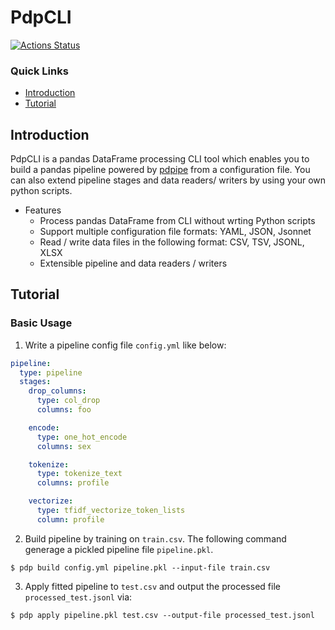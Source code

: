 PdpCLI
======

[![Actions Status](https://github.com/altescy/pdpcli/workflows/CI/badge.svg)](https://github.com/altescy/pdpcli/actions?query=workflow%3ACI)

### Quick Links

- [Introduction](#Introduction)
- [Tutorial](#Tutorial)


## Introduction

PdpCLI is a pandas DataFrame processing CLI tool which enables you to build a pandas pipeline powered by [pdpipe](https://pdpipe.github.io/pdpipe/) from a configuration file. You can also extend pipeline stages and data readers/ writers by using your own python scripts.

- Features
  - Process pandas DataFrame from CLI without wrting Python scripts
  - Support multiple configuration file formats: YAML, JSON, Jsonnet
  - Read / write data files in the following format: CSV, TSV, JSONL, XLSX
  - Extensible pipeline and data readers / writers


## Tutorial

### Basic Usage

1. Write a pipeline config file `config.yml` like below:

```yaml
pipeline:
  type: pipeline
  stages:
    drop_columns:
      type: col_drop
      columns: foo

    encode:
      type: one_hot_encode
      columns: sex

    tokenize:
      type: tokenize_text
      columns: profile

    vectorize:
      type: tfidf_vectorize_token_lists
      column: profile
```

2. Build pipeline by training on `train.csv`. The following command generage a pickled pipeline file `pipeline.pkl`.
```
$ pdp build config.yml pipeline.pkl --input-file train.csv
```

3. Apply fitted pipeline to `test.csv` and output the processed file `processed_test.jsonl` via:
```
$ pdp apply pipeline.pkl test.csv --output-file processed_test.jsonl
```
